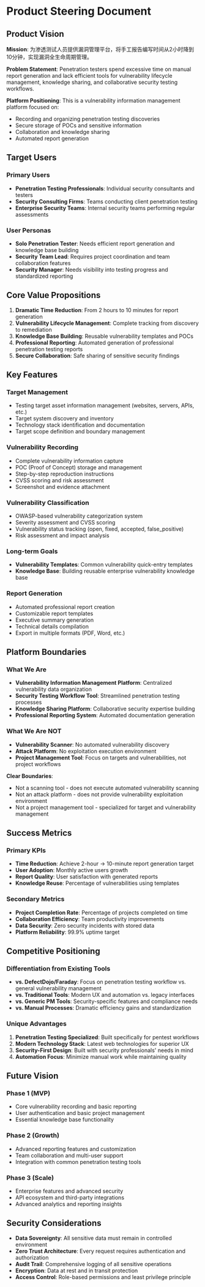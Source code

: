 # Product Steering Document

## Product Vision

**Mission**: 为渗透测试人员提供漏洞管理平台，将手工报告编写时间从2小时降到10分钟，实现漏洞全生命周期管理。

**Problem Statement**: Penetration testers spend excessive time on manual report generation and lack efficient tools for vulnerability lifecycle management, knowledge sharing, and collaborative security testing workflows.

**Platform Positioning**:
This is a vulnerability information management platform focused on:

- Recording and organizing penetration testing discoveries
- Secure storage of POCs and sensitive information
- Collaboration and knowledge sharing
- Automated report generation

## Target Users

### Primary Users

- **Penetration Testing Professionals**: Individual security consultants and testers
- **Security Consulting Firms**: Teams conducting client penetration testing
- **Enterprise Security Teams**: Internal security teams performing regular assessments

### User Personas

- **Solo Penetration Tester**: Needs efficient report generation and knowledge base building
- **Security Team Lead**: Requires project coordination and team collaboration features
- **Security Manager**: Needs visibility into testing progress and standardized reporting

## Core Value Propositions

1. **Dramatic Time Reduction**: From 2 hours to 10 minutes for report generation
2. **Vulnerability Lifecycle Management**: Complete tracking from discovery to remediation
3. **Knowledge Base Building**: Reusable vulnerability templates and POCs
4. **Professional Reporting**: Automated generation of professional penetration testing reports
5. **Secure Collaboration**: Safe sharing of sensitive security findings

## Key Features

### Target Management

- Testing target asset information management (websites, servers, APIs, etc.)
- Target system discovery and inventory
- Technology stack identification and documentation
- Target scope definition and boundary management

### Vulnerability Recording

- Complete vulnerability information capture
- POC (Proof of Concept) storage and management
- Step-by-step reproduction instructions
- CVSS scoring and risk assessment
- Screenshot and evidence attachment

### Vulnerability Classification

- OWASP-based vulnerability categorization system
- Severity assessment and CVSS scoring
- Vulnerability status tracking (open, fixed, accepted, false_positive)
- Risk assessment and impact analysis

### Long-term Goals

- **Vulnerability Templates**: Common vulnerability quick-entry templates
- **Knowledge Base**: Building reusable enterprise vulnerability knowledge base

### Report Generation

- Automated professional report creation
- Customizable report templates
- Executive summary generation
- Technical details compilation
- Export in multiple formats (PDF, Word, etc.)

## Platform Boundaries

### What We Are

- **Vulnerability Information Management Platform**: Centralized vulnerability data organization
- **Security Testing Workflow Tool**: Streamlined penetration testing processes
- **Knowledge Sharing Platform**: Collaborative security expertise building
- **Professional Reporting System**: Automated documentation generation

### What We Are NOT

- **Vulnerability Scanner**: No automated vulnerability discovery
- **Attack Platform**: No exploitation execution environment
- **Project Management Tool**: Focus on targets and vulnerabilities, not project workflows

**Clear Boundaries**:

- Not a scanning tool - does not execute automated vulnerability scanning
- Not an attack platform - does not provide vulnerability exploitation environment
- Not a project management tool - specialized for target and vulnerability management

## Success Metrics

### Primary KPIs

- **Time Reduction**: Achieve 2-hour → 10-minute report generation target
- **User Adoption**: Monthly active users growth
- **Report Quality**: User satisfaction with generated reports
- **Knowledge Reuse**: Percentage of vulnerabilities using templates

### Secondary Metrics

- **Project Completion Rate**: Percentage of projects completed on time
- **Collaboration Efficiency**: Team productivity improvements
- **Data Security**: Zero security incidents with stored data
- **Platform Reliability**: 99.9% uptime target

## Competitive Positioning

### Differentiation from Existing Tools

- **vs. DefectDojo/Faraday**: Focus on penetration testing workflow vs. general vulnerability management
- **vs. Traditional Tools**: Modern UX and automation vs. legacy interfaces
- **vs. Generic PM Tools**: Security-specific features and compliance needs
- **vs. Manual Processes**: Dramatic efficiency gains and standardization

### Unique Advantages

1. **Penetration Testing Specialized**: Built specifically for pentest workflows
2. **Modern Technology Stack**: Latest web technologies for superior UX
3. **Security-First Design**: Built with security professionals' needs in mind
4. **Automation Focus**: Minimize manual work while maintaining quality

## Future Vision

### Phase 1 (MVP)

- Core vulnerability recording and basic reporting
- User authentication and basic project management
- Essential knowledge base functionality

### Phase 2 (Growth)

- Advanced reporting features and customization
- Team collaboration and multi-user support
- Integration with common penetration testing tools

### Phase 3 (Scale)

- Enterprise features and advanced security
- API ecosystem and third-party integrations
- Advanced analytics and reporting insights

## Security Considerations

- **Data Sovereignty**: All sensitive data must remain in controlled environment
- **Zero Trust Architecture**: Every request requires authentication and authorization
- **Audit Trail**: Comprehensive logging of all sensitive operations
- **Encryption**: Data at rest and in transit protection
- **Access Control**: Role-based permissions and least privilege principle
